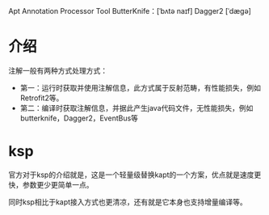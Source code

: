 Apt
Annotation Processor Tool
ButterKnife：[ˈbʌtə naɪf]
Dagger2 [ˈdæɡə]

# 介绍  
注解一般有两种方式处理方式：  
* 第一：运行时获取并使用注解信息，此方式属于反射范畴，有性能损失，例如Retrofit2等。
* 第二：编译时获取注解信息，并据此产生java代码文件，无性能损失，例如butterknife，Dagger2，EventBus等


# ksp
官方对于ksp的介绍就是，这是一个轻量级替换kapt的一个方案，优点就是速度更快，参数更少更简单一点。

同时ksp相比于kapt接入方式也更清凉，还有就是它本身也支持增量编译等。
